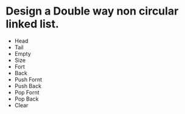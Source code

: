 # Design a Double way non circular linked list.

* Head
* Tail
* Empty
* Size 
* Fort
* Back
* Push Fornt
* Push Back
* Pop Fornt
* Pop Back
* Clear

